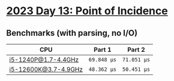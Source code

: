 # [2023 Day 13: Point of Incidence](https://adventofcode.com/2023/day/13)

## Benchmarks (with parsing, no I/O)

| CPU                  | Part 1      | Part 2      |
| -------------------- | ----------- | ----------- |
| i5-1240P@1.7-4.4GHz  | `69.848 µs` | `71.051 µs` |
| i5-12600K@3.7-4.9GHz | `48.362 µs` | `50.451 µs` |
